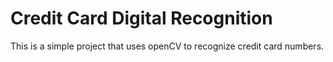 # Credit Card Digital Recognition

This is a simple project that uses openCV to recognize credit card numbers.
